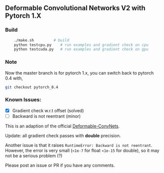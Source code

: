 ## Deformable Convolutional Networks V2 with Pytorch 1.X

### Build

```bash
    ./make.sh         # build
    python testcpu.py    # run examples and gradient check on cpu
    python testcuda.py   # run examples and gradient check on gpu 
```

### Note

Now the master branch is for pytorch 1.x, you can switch back to pytorch 0.4 with,

```bash
git checkout pytorch_0.4
```

### Known Issues:

- [x] Gradient check w.r.t offset (solved)
- [ ] Backward is not reentrant (minor)

This is an adaption of the
official [Deformable-ConvNets](https://github.com/msracver/Deformable-ConvNets/tree/master/DCNv2_op).

Update: all gradient check passes with **double** precision.

Another issue is that it raises `RuntimeError: Backward is not reentrant`. However, the error is very small (`<1e-7` for
float `<1e-15` for double),
so it may not be a serious problem (?)

Please post an issue or PR if you have any comments.
